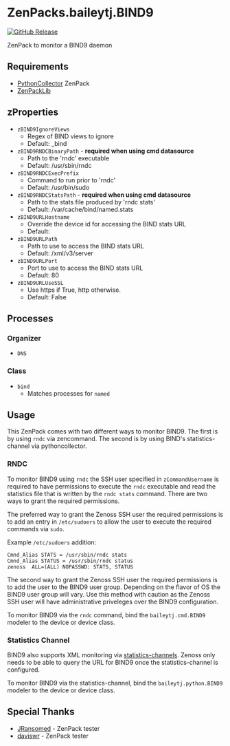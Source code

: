 # ZenPacks.baileytj.BIND9

[![GitHub Release](https://img.shields.io/github/v/release/baileytj3/ZenPacks.baileytj.BIND9?include_prereleases)](https://github.com/baileytj3/ZenPacks.baileytj.BIND9/releases/latest)

ZenPack to monitor a BIND9 daemon

## Requirements
* [PythonCollector](https://help.zenoss.com/in/zenpack-catalog/open-source/pythoncollector) ZenPack
* [ZenPackLib](https://help.zenoss.com/in/zenpack-catalog/open-source/zenpacklib)

## zProperties
* `zBIND9IgnoreViews`
  * Regex of BIND views to ignore
  * Default: \_bind
* `zBIND9RNDCBinaryPath` - **required when using cmd datasource**
  * Path to the 'rndc' executable
  * Default: /usr/sbin/rndc
* `zBIND9RNDCExecPrefix`
  * Command to run prior to 'rndc'
  * Default: /usr/bin/sudo
* `zBIND9RNDCStatsPath` - **required when using cmd datasource**
  * Path to the stats file produced by 'rndc stats'
  * Default: /var/cache/bind/named.stats
* `zBIND9URLHostname`
  * Override the device id for accessing the BIND stats URL
  * Default:
* `zBIND9URLPath`
  * Path to use to access the BIND stats URL
  * Default: /xml/v3/server
* `zBIND9URLPort`
  * Port to use to access the BIND stats URL
  * Default: 80
* `zBIND9URLUseSSL`
  * Use https if True, http otherwise.
  * Default: False

## Processes

### Organizer
* `DNS`

### Class
* `bind`
  * Matches processes for `named`

## Usage

This ZenPack comes with two different ways to monitor BIND9. The first is by
using `rndc` via zencommand. The second is by using BIND's statistics-channel
via pythoncollector.

### RNDC

To monitor BIND9 using `rndc` the SSH user specified in `zCommandUsername` is
required to have permissions to execute the `rndc` executable and read the
statistics file that is written by the `rndc stats` command. There are two ways
to grant the required permissions.

The preferred way to grant the Zenoss SSH user the required permissions is to
add an entry in `/etc/sudoers` to allow the user to execute the required
commands via `sudo`.

Example `/etc/sudoers` addition:
```
Cmnd_Alias STATS = /usr/sbin/rndc stats
Cmnd_Alias STATUS = /usr/sbin/rndc status
zenoss  ALL=(ALL) NOPASSWD: STATS, STATUS
```

The second way to grant the Zenoss SSH user the required permissions is to add
the user to the BIND9 user group. Depending on the flavor of OS the BIND9 user
group will vary. Use this method with caution as the Zenoss SSH user will have
administrative priveleges over the BIND9 configuration.

To monitor BIND9 via the `rndc` command, bind the `baileytj.cmd.BIND9` modeler
to the device or device class.

### Statistics Channel

BIND9 also supports XML monitoring via
[statistics-channels](https://kb.isc.org/docs/aa-00769). Zenoss only needs to be
able to query the URL for BIND9 once the statistics-channel is configured.

To monitor BIND9 via the statistics-channel, bind the `baileytj.python.BIND9`
modeler to the device or device class.

## Special Thanks
* [JRansomed](https://github.com/JRansomed) - ZenPack tester
* [daviswr](https://github.com/daviswr) - ZenPack tester
